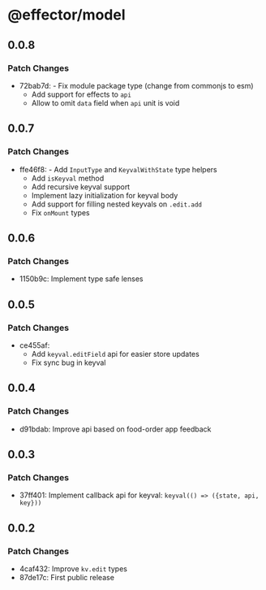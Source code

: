 # @effector/model

## 0.0.8

### Patch Changes

- 72bab7d: - Fix module package type (change from commonjs to esm)
  - Add support for effects to `api`
  - Allow to omit `data` field when `api` unit is void

## 0.0.7

### Patch Changes

- ffe46f8: - Add `InputType` and `KeyvalWithState` type helpers
  - Add `isKeyval` method
  - Add recursive keyval support
  - Implement lazy initialization for keyval body
  - Add support for filling nested keyvals on `.edit.add`
  - Fix `onMount` types

## 0.0.6

### Patch Changes

- 1150b9c: Implement type safe lenses

## 0.0.5

### Patch Changes

- ce455af:
  - Add `keyval.editField` api for easier store updates
  - Fix sync bug in keyval

## 0.0.4

### Patch Changes

- d91bdab: Improve api based on food-order app feedback

## 0.0.3

### Patch Changes

- 37ff401: Implement callback api for keyval: `keyval(() => ({state, api, key}))`

## 0.0.2

### Patch Changes

- 4caf432: Improve `kv.edit` types
- 87de17c: First public release
